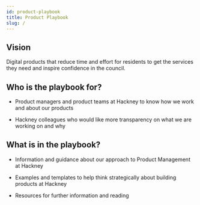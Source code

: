 ```yaml
---
id: product-playbook
title: Product Playbook
slug: /
---
```


## Vision

Digital products that reduce time and effort for residents to get the services they need and inspire confidence in the council.


## Who is the playbook for?

- Product managers and product teams at Hackney to know how we work and about our products

- Hackney colleagues who would like more transparency on what we are working on and why

## What is in the playbook?

- Information and guidance about our approach to Product Management at Hackney

- Examples and templates to help think strategically about building products at Hackney

- Resources for further information and reading